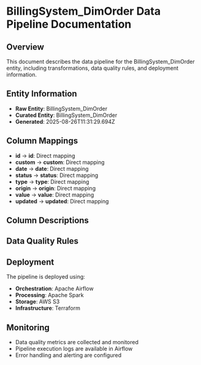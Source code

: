 # BillingSystem_DimOrder Data Pipeline Documentation

## Overview
This document describes the data pipeline for the BillingSystem_DimOrder entity, including transformations, data quality rules, and deployment information.

## Entity Information
- **Raw Entity**: BillingSystem_DimOrder
- **Curated Entity**: BillingSystem_DimOrder
- **Generated**: 2025-08-26T11:31:29.694Z

## Column Mappings
- **id** → **id**: Direct mapping
- **custom** → **custom**: Direct mapping
- **date** → **date**: Direct mapping
- **status** → **status**: Direct mapping
- **type** → **type**: Direct mapping
- **origin** → **origin**: Direct mapping
- **value** → **value**: Direct mapping
- **updated** → **updated**: Direct mapping

## Column Descriptions


## Data Quality Rules


## Deployment
The pipeline is deployed using:
- **Orchestration**: Apache Airflow
- **Processing**: Apache Spark
- **Storage**: AWS S3
- **Infrastructure**: Terraform

## Monitoring
- Data quality metrics are collected and monitored
- Pipeline execution logs are available in Airflow
- Error handling and alerting are configured